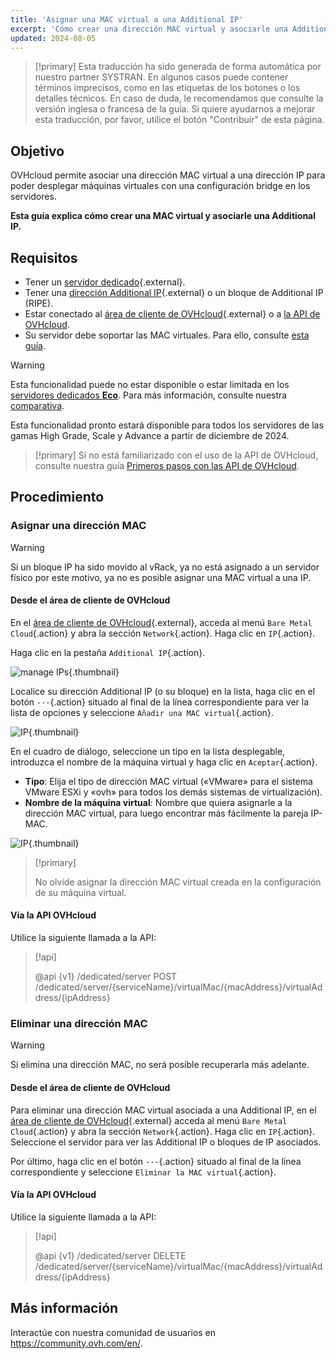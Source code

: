 ```yaml
---
title: 'Asignar una MAC virtual a una Additional IP'
excerpt: 'Cómo crear una dirección MAC virtual y asociarle una Additional IP'
updated: 2024-08-05
---
```


> [!primary]
> Esta traducción ha sido generada de forma automática por nuestro partner SYSTRAN. En algunos casos puede contener términos imprecisos, como en las etiquetas de los botones o los detalles técnicos. En caso de duda, le recomendamos que consulte la versión inglesa o francesa de la guía. Si quiere ayudarnos a mejorar esta traducción, por favor, utilice el botón "Contribuir" de esta página.
>

## Objetivo

OVHcloud permite asociar una dirección MAC virtual a una dirección IP para poder desplegar máquinas virtuales con una configuración bridge en los servidores.

**Esta guía explica cómo crear una MAC virtual y asociarle una Additional IP.**

## Requisitos

- Tener un [servidor dedicado](https://www.ovh.es/servidores_dedicados/){.external}.
- Tener una [dirección Additional IP](https://www.ovhcloud.com/es-es/bare-metal/ip/){.external} o un bloque de Additional IP (RIPE).
- Estar conectado al [área de cliente de OVHcloud](/links/manager){.external} o a [la API de OVHcloud](https://api.ovh.com/).
- Su servidor debe soportar las MAC virtuales. Para ello, consulte [esta guía](/pages/bare_metal_cloud/dedicated_servers/network_support_virtual_mac).

> [!warning]
> Esta funcionalidad puede no estar disponible o estar limitada en los [servidores dedicados **Eco**](/links/bare-metal/eco-about).
> Para más información, consulte nuestra [comparativa](/links/bare-metal/eco-compare).
>
> Esta funcionalidad pronto estará disponible para todos los servidores de las gamas High Grade, Scale y Advance a partir de diciembre de 2024.

> [!primary]
> Si no está familiarizado con el uso de la API de OVHcloud, consulte nuestra guía [Primeros pasos con las API de OVHcloud](/pages/manage_and_operate/api/first-steps).

## Procedimiento

### Asignar una dirección MAC

> [!warning]
>
> Si un bloque IP ha sido movido al vRack, ya no está asignado a un servidor físico por este motivo, ya no es posible asignar una MAC virtual a una IP.
>

#### Desde el área de cliente de OVHcloud

En el [área de cliente de OVHcloud](/links/manager){.external}, acceda al menú `Bare Metal Cloud`{.action} y abra la sección `Network`{.action}. Haga clic en `IP`{.action}.

Haga clic en la pestaña `Additional IP`{.action}.

![manage IPs](images/manageIPs2022.png){.thumbnail}

Localice su dirección Additional IP (o su bloque) en la lista, haga clic en el botón `···`{.action} situado al final de la línea correspondiente para ver la lista de opciones y seleccione `Añadir una MAC virtual`{.action}.

![IP](images/addvmac.png){.thumbnail}

En el cuadro de diálogo, seleccione un tipo en la lista desplegable, introduzca el nombre de la máquina virtual y haga clic en `Aceptar`{.action}.

* **Tipo**: Elija el tipo de dirección MAC virtual («VMware» para el sistema VMware ESXi y «ovh» para todos los demás sistemas de virtualización).
* **Nombre de la máquina virtual**: Nombre que quiera asignarle a la dirección MAC virtual, para luego encontrar más fácilmente la pareja IP-MAC.

![IP](images/addvmac2.png){.thumbnail}

> [!primary]
>
> No olvide asignar la dirección MAC virtual creada en la configuración de su máquina virtual.
>

#### Vía la API OVHcloud

Utilice la siguiente llamada a la API:

> [!api]
>
> @api {v1} /dedicated/server POST /dedicated/server/{serviceName}/virtualMac/{macAddress}/virtualAddress/{ipAddress}

### Eliminar una dirección MAC

> [!warning]
>
> Si elimina una dirección MAC, no será posible recuperarla más adelante.
> 

#### Desde el área de cliente de OVHcloud

Para eliminar una dirección MAC virtual asociada a una Additional IP, en el [área de cliente de OVHcloud](/links/manager){.external} acceda al menú `Bare Metal Cloud`{.action} y abra la sección `Network`{.action}. Haga clic en `IP`{.action}. Seleccione el servidor para ver las Additional IP o bloques de IP asociados.

Por último, haga clic en el botón `···`{.action} situado al final de la línea correspondiente y seleccione `Eliminar la MAC virtual`{.action}.

#### Vía la API OVHcloud

Utilice la siguiente llamada a la API:

> [!api]
>
> @api {v1} /dedicated/server DELETE /dedicated/server/{serviceName}/virtualMac/{macAddress}/virtualAddress/{ipAddress}
>

## Más información

Interactúe con nuestra comunidad de usuarios en <https://community.ovh.com/en/>.